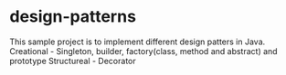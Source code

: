 # design-patterns

This sample project is to implement different design patters in Java.
Creational - Singleton, builder, factory(class, method and abstract) and prototype
Structureal - Decorator
